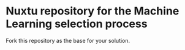 # Nuxtu repository for the Machine Learning selection process

Fork this repository as the base for your solution.